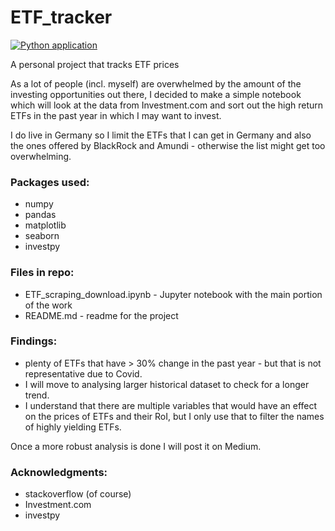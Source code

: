# ETF_tracker

[![Python application](https://github.com/shristov1/ETF_tracker/actions/workflows/Python%20application.yml/badge.svg)](https://github.com/shristov1/ETF_tracker/actions/workflows/Python%20application.yml)

A personal project that tracks ETF prices

As a lot of people (incl. myself) are overwhelmed by the amount of the investing opportunities out there, I decided to make a simple notebook which will look at the data from Investment.com and sort out the high return ETFs in the past year in which I may want to invest. 

I do live in Germany so I limit the ETFs that I can get in Germany and also the ones offered by BlackRock and Amundi - otherwise the list might get too overwhelming. 

### Packages used:
- numpy
- pandas
- matplotlib
- seaborn
- investpy

### Files in repo:
- ETF_scraping_download.ipynb - Jupyter notebook with the main portion of the work
- README.md - readme for the project

### Findings:
- plenty of ETFs that have > 30% change in the past year - but that is not representative due to Covid.
- I will move to analysing larger historical dataset to check for a longer trend.
- I understand that there are multiple variables that would have an effect on the prices of ETFs and their RoI, but I only use that to filter the names of highly yielding ETFs.

Once a more robust analysis is done I will post it on Medium.


### Acknowledgments:
- stackoverflow (of course) 
- Investment.com
- investpy

